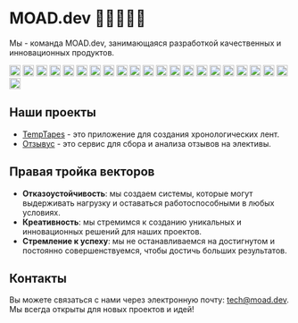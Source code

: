 # MOAD.dev 👋👋👋👋👋

Мы - команда MOAD.dev, занимающаяся разработкой качественных и инновационных продуктов.

<img height="20" src="https://img.shields.io/badge/-PHP-777BB4?logo=php&logoColor=white"> <img height="20" src="https://img.shields.io/badge/-TailwindCSS-38B2AC?logo=tailwind-css&logoColor=white"> <img height="20" src="https://img.shields.io/badge/-Alpine.js-8BC0D0?logo=alpine.js&logoColor=black"> <img height="20" src="https://img.shields.io/badge/-Laravel-FF2D20?logo=laravel&logoColor=white"> <img height="20" src="https://img.shields.io/badge/-Livewire-FF2D20?logo=laravel&logoColor=white"> <img height="20" src="https://img.shields.io/badge/-SQLite-003B57?logo=sqlite&logoColor=white"> <img height="20" src="https://img.shields.io/badge/-MariaDB-003545?logo=mariadb&logoColor=white"> <img height="20" src="https://img.shields.io/badge/-MongoDB-47A248?logo=mongodb&logoColor=white"> <img height="20" src="https://img.shields.io/badge/-Redis-DC382D?logo=redis&logoColor=white"> <img height="20" src="https://img.shields.io/badge/-Node.js-339933?logo=node.js&logoColor=white"> <img height="20" src="https://img.shields.io/badge/-Electron-47848F?logo=electron&logoColor=white"> <img height="20" src="https://img.shields.io/badge/-Three.js-000000?logo=three.js&logoColor=white"> <img height="20" src="https://img.shields.io/badge/-Vue.js-4FC08D?logo=vue.js&logoColor=white"> <img height="20" src="https://img.shields.io/badge/-Python-3776AB?logo=python&logoColor=white"> <img height="20" src="https://img.shields.io/badge/-PyTorch-EE4C2C?logo=pytorch&logoColor=white"> <img height="20" src="https://img.shields.io/badge/-Transformers-FFA500?logo=huggingface&logoColor=white"> <img height="20" src="https://img.shields.io/badge/-Flask-000000?logo=flask&logoColor=white"> <img height="20" src="https://img.shields.io/badge/-Django-092E20?logo=django&logoColor=white"> <img height="20" src="https://img.shields.io/badge/-FastAPI-009688?logo=fastapi&logoColor=white"> <img height="20" src="https://img.shields.io/badge/-nginx-009639?logo=nginx&logoColor=white"> <img height="20" src="https://img.shields.io/badge/-Docker-2496ED?logo=docker&logoColor=white"> <img height="20" src="https://img.shields.io/badge/-Elasticsearch-005571?logo=elasticsearch&logoColor=white">

## Наши проекты

- [TempTapes](https://github.com/moad-dev/TempTapes) - это приложение для создания хронологических лент.
- [Отзывус](https://github.com/moad-dev/course.feedback) - это сервис для сбора и анализа отзывов на элективы.

## Правая тройка векторов

- **Отказоустойчивость**: мы создаем системы, которые могут выдерживать нагрузку и оставаться работоспособными в любых условиях.
- **Креативность**: мы стремимся к созданию уникальных и инновационных решений для наших проектов.
- **Стремление к успеху**: мы не останавливаемся на достигнутом и постоянно совершенствуемся, чтобы достичь больших результатов.

## Контакты

Вы можете связаться с нами через электронную почту: tech@moad.dev. Мы всегда открыты для новых проектов и идей!
